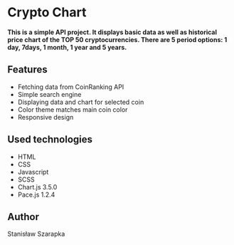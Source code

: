 # Crypto Chart

<b>This is a simple API project. It displays basic data as well as historical price chart of the TOP 50 cryptocurrencies. There are 5 period options: 1 day, 7days, 1 month, 1 year and 5 years. </b>

## Features

-   Fetching data from CoinRanking API
-   Simple search engine
-   Displaying data and chart for selected coin
-   Color theme matches main coin color
-   Responsive design

## Used technologies

-   HTML
-   CSS
-   Javascript
-   SCSS
-   Chart.js 3.5.0
-   Pace.js 1.2.4

## Author

Stanisław Szarapka
<br><br>

